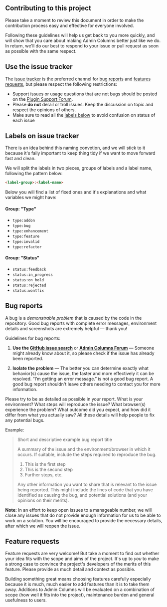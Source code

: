 ## Contributing to this project

Please take a moment to review this document in order to make the contribution process easy and effective for everyone involved.

Following these guidelines will help us get back to you more quickly, and will show that you care about making Admin Columns better just like we do. In return, we'll do our best to respond to your issue or pull request as soon as possible with the same respect.


## Use the issue tracker

The [issue tracker](https://github.com/codepress/admin-columns/issues) is the preferred channel for [bug reports](#bugs) and [features requests](#features), but please respect the following restrictions:

* Support issues or usage questions that are not bugs should be posted on the [Plugin Support Forum](http://wordpress.org/support/plugin/codepress-admin-columns).
* Please **do not** derail or troll issues. Keep the discussion on topic and respect the opinions of others.
* Make sure to read all the [labels below](#tracker-labels) to avoid confusion on status of each issue

<a name="tracker-labels"></a>
## Labels on issue tracker

There is an idea behind this naming convetion, and we will stick to it because it's faily important to keep thing tidy if we want to move forward fast and clean.

We will split the labels in two pieces, groups of labels and a label name, following the pattern below:

```html
<label-group>:<label-name>
```

Below you will find a list of fixed ones and it's explanations and what variables we might have:

#### Group: "Type"
* `type:addon`
* `type:bug`
* `type:enhancement`
* `type:feature`
* `type:invalid`
* `type:refactor`

#### Group: "Status"
* `status:feedback`
* `status:in_progress`
* `status:on_hold`
* `status:rejected`
* `status:wontfix`

<a name="bugs"></a>
## Bug reports

A bug is a _demonstrable problem_ that is caused by the code in the repository. Good bug reports with complete error messages, environment details and screenshots are extremely helpful &mdash; thank you!

Guidelines for bug reports:

1. **Use the [GitHub issue search](https://github.com/codepress/admin-columns/search?type=Issues)** or **[Admin Columns Forum](https://www.admincolumns.com/forums/)** &mdash; Someone might already know about it, so please check if the issue has already been reported.

2. **Isolate the problem** &mdash; The better you can determine exactly what behavior(s) cause the issue, the faster and more effectively it can be resolved. “I’m getting an error message.” is not a good bug report. A good bug report shouldn't leave others needing to contact you for more information.

Please try to be as detailed as possible in your report. What is your environment? What steps will reproduce the issue? What browser(s) experience the problem? What outcome did you expect, and how did it differ from what you actually saw? All these details will help people to fix any potential bugs.

Example:

> Short and descriptive example bug report title
>
> A summary of the issue and the environment/browser in which it occurs. If
> suitable, include the steps required to reproduce the bug.
>
> 1. This is the first step
> 2. This is the second step
> 3. Further steps, etc.
>
> Any other information you want to share that is relevant to the issue being reported. This might include the lines of code that you have identified as causing the bug, and potential solutions (and your opinions on their merits).

**Note:** In an effort to keep open issues to a manageable number, we will close any issues that do not provide enough information for us to be able to work on a solution. You will be encouraged to provide the necessary details, after which we will reopen the issue.

<a name="features"></a>
## Feature requests

Feature requests are very welcome! But take a moment to find out whether your idea fits with the scope and aims of the project. It's up to *you* to make a strong case to convince the project's developers of the merits of this feature. Please provide as much detail and context as possible.

Building something great means choosing features carefully especially because it is much, much easier to add features than it is to take them away. Additions to Admin Columns will be evaluated on a combination of scope (how well it fits into the project), maintenance burden and general usefulness to users.